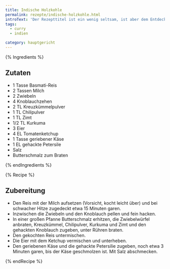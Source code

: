 ```yaml
---
title: Indische Holzkohle
permalink: rezepte/indische-holzkohle.html
introText: 'Der Rezepttitel ist ein wenig seltsam, ist aber dem Entdeckungszusammenhang geschuldet: Jürgen v.d. Lippe hatte dieses Gericht in der Anfangszeit von Bioleks Alfredissimo gekocht. Als es ihm fast anbrannte, nannte er es "indische Holzkohle". Für mich und meine Frau bedeutete es die Entdeckung des Kreuizkümmels und der Weg in die indische und indonesische Küche.'
tags:
  - curry
  - indien

category: hauptgericht
---
```


{% Ingredients %}

## Zutaten

- 1 Tasse Basmati-Reis
- 2 Tassen Milch
- 2 Zwiebeln
- 4 Knoblauchzehen
- 2 TL Kreuzkümmelpulver
- 1 TL Chilipulver
- 1 TL Zimt
- 1/2 TL Kurkuma
- 3 Eier
- 4 EL Tomatenketchup
- 1 Tasse geriebener Käse
- 1 EL gehackte Petersile
- Salz
- Butterschmalz zum Braten

{% endIngredients %}

{% Recipe %}

## Zubereitung

- Den Reis mit der Milch aufsetzen (Vorsicht, kocht leicht über) und bei schwacher Hitze zugedeckt etwa 15 Minuten garen.
- Inzwischen die Zwiebeln und den Knoblauch pellen und fein hacken.
- In einer großen Pfanne Butterschmalz erhitzen, die Zwiebelwürfel anbraten, Kreuzkümmel, Chilipulver, Kurkuma und Zimt und den gehackten Knoblauch zugeben, unter Rühren braten.
- Den gekochten Reis untermischen.
- Die Eier mit dem Ketchup vermischen und unterheben.
- Den geriebenen Käse und die gehackte Petersilie zugeben, noch etwa 3 Minuten garen, bis der Käse geschmolzen ist. Mit Salz abschmecken.

{% endRecipe %}
